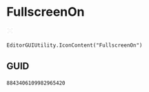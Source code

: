 # FullscreenOn
![](/img/FullscreenOn.png)

``` CSharp
EditorGUIUtility.IconContent("FullscreenOn")
```
## GUID
```
8843406109982965420
```
